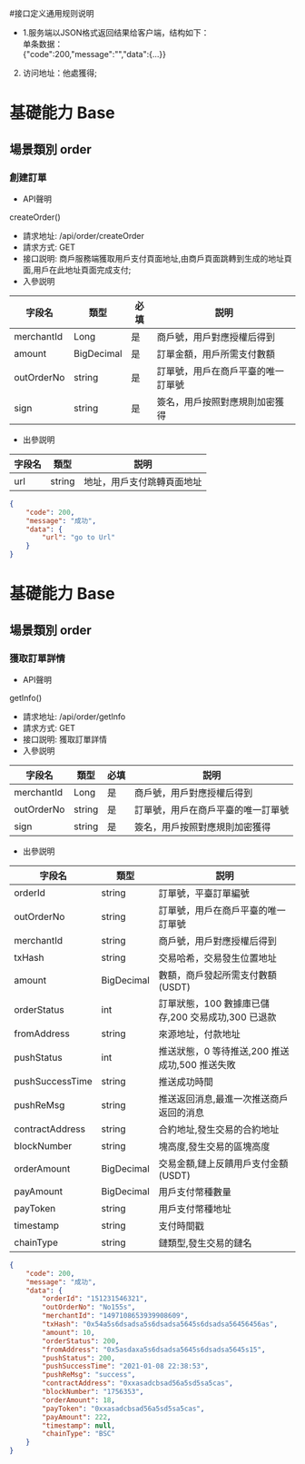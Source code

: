 
#接口定义通用规则说明
* 1.服务端以JSON格式返回结果给客户端，结构如下：<br/>
 单条数据：<br/>{"code":200,"message":"","data":{…}}
2.	访问地址：他處獲得;


# 基礎能力 Base
## 場景類別 order
### 創建訂單
* API聲明

createOrder()

* 請求地址: /api/order/createOrder
* 請求方式: GET
* 接口説明: 商戶服務端獲取用戶支付頁面地址,由商戶頁面跳轉到生成的地址頁面,用戶在此地址頁面完成支付;
* 入參説明

| 字段名  | 類型     | 必填 | 説明 |
|------|--------|----|----|
| merchantId | Long | 是  |  商戶號，用戶對應授權后得到  |
| amount | BigDecimal | 是  |  訂單金額，用戶所需支付數額  |
| outOrderNo | string | 是  |  訂單號，用戶在商戶平臺的唯一訂單號  |
| sign | string | 是  |  簽名，用戶按照對應規則加密獲得  |


* 出參説明

| 字段名  | 類型      | 説明 |
|------|--------|----|
| url | string  |  地址，用戶支付跳轉頁面地址  |


```json
{
    "code": 200,
    "message": "成功",
    "data": {
        "url": "go to Url"
    }
}

```

# 基礎能力 Base
## 場景類別 order
### 獲取訂單詳情
* API聲明

getInfo()

* 請求地址: /api/order/getInfo
* 請求方式: GET
* 接口説明: 獲取訂單詳情
* 入參説明

| 字段名  | 類型     | 必填 | 説明 |
|------|--------|----|----|
| merchantId | Long | 是  |  商戶號，用戶對應授權后得到  |
| outOrderNo | string | 是  |  訂單號，用戶在商戶平臺的唯一訂單號  |
| sign | string | 是  |  簽名，用戶按照對應規則加密獲得  |


* 出參説明

| 字段名  | 類型      | 説明 |
|------|--------|----|
| orderId | string  |  訂單號，平臺訂單編號  |
| outOrderNo | string |  訂單號，用戶在商戶平臺的唯一訂單號  |
| merchantId | string  |  商戶號，用戶對應授權后得到  |
| txHash | string |  交易哈希，交易發生位置地址  |
| amount | BigDecimal |  數額，商戶發起所需支付數額(USDT)   |
| orderStatus | int |  訂單狀態，100 數據庫已儲存,200 交易成功,300 已退款  |
| fromAddress | string |  來源地址，付款地址 |
| pushStatus | int |  推送狀態，0 等待推送,200 推送成功,500 推送失敗 |
| pushSuccessTime | string |  推送成功時間 |
| pushReMsg | string |  推送返回消息,最進一次推送商戶返回的消息 |
| contractAddress | string |  合約地址,發生交易的合約地址 |
| blockNumber | string |  塊高度,發生交易的區塊高度 |
| orderAmount | BigDecimal |  交易金額,鏈上反饋用戶支付金額(USDT) |
| payAmount | BigDecimal |  用戶支付幣種數量 |
| payToken | string |  用戶支付幣種地址 |
| timestamp | string |  支付時間戳 |
| chainType | string |  鏈類型,發生交易的鏈名 |

```json
{
    "code": 200,
    "message": "成功",
    "data": {
        "orderId": "151231546321",
        "outOrderNo": "No155s",
        "merchantId": "1497108653939908609",
        "txHash": "0x54a5s6dsadsa5s6dsadsa5645s6dsadsa56456456as",
        "amount": 10,
        "orderStatus": 200,
        "fromAddress": "0x5asdaxa5s6dsadsa5645s6dsadsa5645s15",
        "pushStatus": 200,
        "pushSuccessTime": "2021-01-08 22:38:53",
        "pushReMsg": "success",
        "contractAddress": "0xxasadcbsad56a5sd5sa5cas",
        "blockNumber": "1756353",
        "orderAmount": 18,
        "payToken": "0xxasadcbsad56a5sd5sa5cas",
        "payAmount": 222,
        "timestamp": null,
        "chainType": "BSC"
    }
}

```


